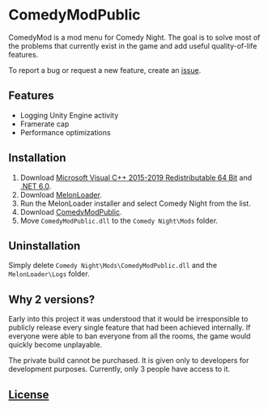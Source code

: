 # ComedyModPublic

ComedyMod is a mod menu for Comedy Night. The goal is to solve most of the problems that currently exist in the game and add useful quality-of-life features.

To report a bug or request a new feature, create an [issue](https://github.com/BlueLobsterMods/ComedyModPublic/issues).

## Features

- Logging Unity Engine activity
- Framerate cap
- Performance optimizations

## Installation

1. Download [Microsoft Visual C++ 2015-2019 Redistributable 64 Bit](https://aka.ms/vs/16/release/vc_redist.x64.exe) and [.NET 6.0](https://download.visualstudio.microsoft.com/download/pr/396abf58-60df-4892-b086-9ed9c7a914ba/eb344c08fa7fc303f46d6905a0cb4ea3/dotnet-sdk-6.0.428-win-x64.exe).
2. Download [MelonLoader](https://github.com/LavaGang/MelonLoader.Installer/releases/latest/download/MelonLoader.Installer.exe).
3. Run the MelonLoader installer and select Comedy Night from the list.
4. Download [ComedyModPublic](https://github.com/BlueLobsterMods/ComedyModPublic/releases).
5. Move `ComedyModPublic.dll` to the `Comedy Night\Mods` folder.

## Uninstallation

Simply delete `Comedy Night\Mods\ComedyModPublic.dll` and the `MelonLoader\Logs` folder.

## Why 2 versions?

Early into this project it was understood that it would be irresponsible to publicly release every single feature that had been achieved internally. If everyone were able to ban everyone from all the rooms, the game would quickly become unplayable.

The private build cannot be purchased. It is given only to developers for development purposes. Currently, only 3 people have access to it.

## [License](https://github.com/BlueLobsterMods/ComedyModPublic/blob/main/LICENSE)
